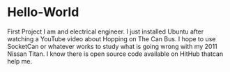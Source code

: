 # Hello-World
First Project
I am and electrical engineer.  I just installed Ubuntu after watching a YouTube video  about Hopping on The Can Bus.
I hope to use SocketCan or whatever works to study what is going wrong with my 2011 Nissan Titan.
I know there is open source code available on HitHub thatcan help me.
